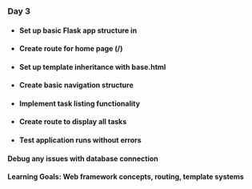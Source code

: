 ### Day 3
- #### Set up basic Flask app structure in

- #### Create route for home page (/)

- #### Set up template inheritance with base.html

- #### Create basic navigation structure

- #### Implement task listing functionality

- #### Create route to display all tasks

- #### Test application runs without errors

#### Debug any issues with database connection

#### Learning Goals: Web framework concepts, routing, template systems
